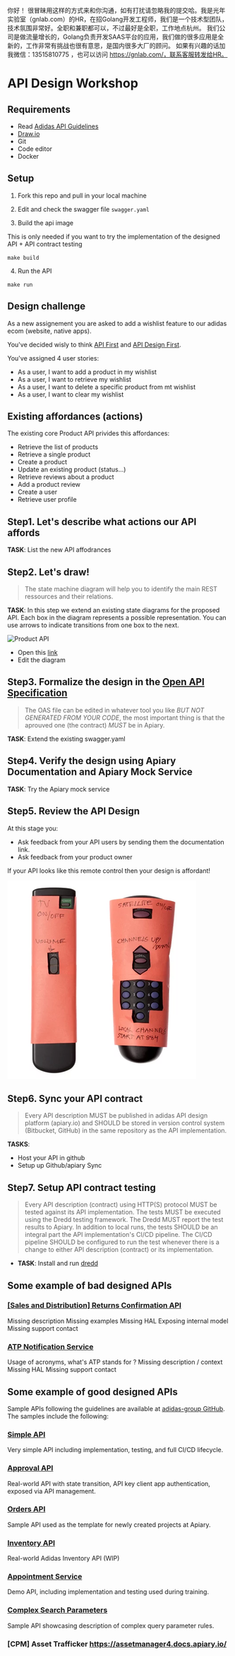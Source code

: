 你好！
很冒昧用这样的方式来和你沟通，如有打扰请忽略我的提交哈。我是光年实验室（gnlab.com）的HR，在招Golang开发工程师，我们是一个技术型团队，技术氛围非常好。全职和兼职都可以，不过最好是全职，工作地点杭州。
我们公司是做流量增长的，Golang负责开发SAAS平台的应用，我们做的很多应用是全新的，工作非常有挑战也很有意思，是国内很多大厂的顾问。
如果有兴趣的话加我微信：13515810775  ，也可以访问 https://gnlab.com/，联系客服转发给HR。
# API Design Workshop


## Requirements

- Read [Adidas API Guidelines](https://adidas-group.gitbooks.io/api-guidelines/content/)
- [Draw.io](https://www.draw.io/)
- Git
- Code editor
- Docker 


## Setup

1. Fork this repo and pull in your local machine

2. Edit and check the swagger file `swagger.yaml`

3. Build the api image

This is only needed if you want to try the implementation of the designed API + API contract testing

```
make build
```

4. Run the API

```
make run
```


## Design challenge

As a new assignement you are asked to add a wishlist feature to our adidas ecom (website, native apps).

You've decided wisly to think [API First](https://adidas-group.gitbooks.io/api-guidelines/content/core-principles/api-first.html) and [API Design First](https://adidas-group.gitbooks.io/api-guidelines/content/core-principles/design-maturity.html).

You've assigned 4 user stories:

- As a user, I want to add a product in my wishlist
- As a user, I want to retrieve my wishlist
- As a user, I want to delete a specific product from mt wishlist
- As a user, I want to clear my wishlist


## Existing affordances (actions)

The existing core Product API privides this affordances:

- Retrieve the list of products
- Retrieve a single product
- Create a product
- Update an existing product (status...)
- Retrieve reviews about a product
- Add a product review
- Create a user
- Retrieve user profile


## Step1. Let's describe what actions our API affords

**TASK**: List the new API affodrances



## Step2. Let's draw!

> The state machine diagram will help you to identify the main REST ressources and their relations.

**TASK**: In this step we extend an existing state diagrams for the proposed API. Each box in the diagram represents a possible representation. You can use arrows to indicate transitions from one box to the next.

![Product API](./product_draw.png)

- Open this [link](https://www.draw.io/?lightbox=1&highlight=0000ff&edit=_blank&layers=1&nav=1#G1PrwwIysZV_unl5e8lXabjLYzwA2hAQUq)
- Edit the diagram



## Step3. Formalize the design in the [Open API Specification](http://swagger.io/specification/)

> The OAS file can be edited in whatever tool you like *BUT NOT GENERATED FROM YOUR CODE*, the most important thing is that the aprouved one (the contract) *MUST* be in Apiary.

**TASK**: Extend the existing swagger.yaml



## Step4. Verify the design using Apiary Documentation and Apiary Mock Service

**TASK**: Try the Apiary mock service



## Step5. Review the API Design

At this stage you:

- Ask feedback from your API users by sending them the documentation link.
- Ask feedback from your product owner

If your API looks like this remote control then your design is affordant!

![Grandma Remote control](https://raw.githubusercontent.com/Amzani/api-lifecycle-tutorial/master/img/remote.webp)



## Step6. Sync your API contract

> Every API description MUST be published in adidas API design platform (apiary.io) and SHOULD be stored in version control system (Bitbucket, GitHub) in the same repository as the API implementation.

**TASKS**:

- Host your API in github
- Setup up Github/apiary Sync


## Step7. Setup API contract testing

>Every API description (contract) using HTTP(S) protocol MUST be tested against its API implementation. The tests MUST be executed using the Dredd testing framework. The Dredd MUST report the test results to Apiary. In addition to local runs, the tests SHOULD be an integral part the API implementation's CI/CD pipeline. The CI/CD pipeline SHOULD be configured to run the test whenever there is a change to either API description (contract) or its implementation.

- **TASK**: Install and run [dredd](https://github.com/apiaryio/dredd)


## Some example of bad designed APIs

### [[Sales and Distribution] Returns Confirmation API](https://returnsconfirmation.docs.apiary.io/)
Missing description
Missing examples
Missing HAL
Exposing internal model
Missing support contact

### [ATP Notification Service](https://atpnotificationservice.docs.apiary.io/)
Usage of acronyms, what's ATP stands for ?
Missing description / context
Missing HAL
Missing support contact


## Some example of good designed APIs

Sample APIs following the guidelines are available at [adidas-group GitHub](https://github.com/adidas-group). The samples include the following:


### [Simple API](https://github.com/adidas-group/demo-simple-api)
Very simple API including implementation, testing, and full CI/CD lifecycle.

### [Approval API](https://github.com/adidas-group/demo-approval-api)
Real-world API with state transition, API key client app authentication, exposed via API management.

### [Orders API](https://github.com/adidas-group/demo-orders-api)
Sample API used as the template for newly created projects at Apiary.

### [Inventory API](https://eainventoryapi.docs.apiary.io/)
Real-world Adidas Inventory API (WIP)

### [Appointment Service](https://github.com/adidas-group/demo-appointment-service)
Demo API, including implementation and testing used during training.

### [Complex Search Parameters](https://github.com/adidas-group/demo-complex-search)
Sample API showcasing description of complex query parameter rules.

### [CPM] Asset Trafficker https://assetmanager4.docs.apiary.io/






